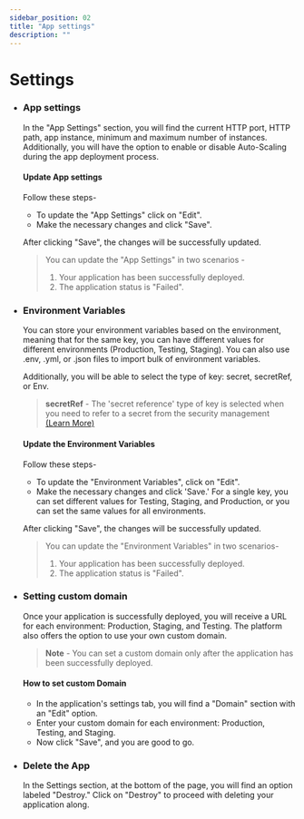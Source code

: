 ```yaml
---
sidebar_position: 02
title: "App settings"
description: ""
---
```


# Settings


  - ### App settings

    In the "App Settings" section, you will find the current HTTP port, HTTP path, app instance, minimum and maximum number of instances. Additionally, you will have the option to enable or disable Auto-Scaling during the app deployment process.

    <!-- image -->

    #### Update App settings

     Follow these steps-

     - To update the "App Settings" click on "Edit".
        <!-- image -->
     - Make the necessary changes and click "Save".
        <!-- image -->

     After clicking "Save", the changes will be successfully updated.

      > You can update the "App Settings" in two scenarios - 
      > 1. Your application has been successfully deployed.
      > 2. The application status is "Failed".


  - ### Environment Variables

    You can store your environment variables based on the environment, meaning that for the same key, you can have different values for different environments (Production, Testing, Staging). You can also use .env, .yml, or .json files to import bulk of environment variables.

    Additionally, you will be able to select the type of key: secret, secretRef, or Env.

       <!-- image -->

      > **secretRef** - The 'secret reference' type of key is selected when you need to refer to a secret from the security management [(Learn More)](http://localhost:3000/docs/SecurityManagement/securitymanagementdasgboard)




    #### Update the Environment Variables

     Follow these steps-

     - To update the "Environment Variables", click on "Edit".
        <!-- image -->
     - Make the necessary changes and click 'Save.' For a single key, you can set different values for Testing, Staging, and Production, or you can set the same values for all environments.
        <!-- image -->

     After clicking "Save", the changes will be successfully updated.

     >You can update the "Environment Variables" in two scenarios-
     >1. Your application has been successfully deployed.
     >2. The application status is "Failed".

  - ### Setting custom domain

      Once your application is successfully deployed, you will receive a URL for each environment: Production, Staging, and Testing. The platform also offers the option to use your own custom domain.
 
       > **Note** - You can set a custom domain only after the application has been successfully deployed.

    #### How to set custom Domain
        
    - In the application's settings tab, you will find a "Domain" section with an "Edit" option. 
          <!-- image -->
    - Enter your custom domain for each environment: Production, Testing, and Staging.
      <!-- image -->
    - Now click "Save", and you are good to go.



  - ### Delete the App

      In the Settings section, at the bottom of the page, you will find an option labeled "Destroy." Click on "Destroy" to proceed with deleting your application along.
      
       <!-- image -->

